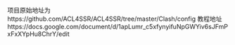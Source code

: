 项目原始地址为https://github.com/ACL4SSR/ACL4SSR/tree/master/Clash/config
教程地址https://docs.google.com/document/d/1apLumr_c5xfynyifuNpGWYiv6sJFmPxFxXYpHu8ChrY/edit
